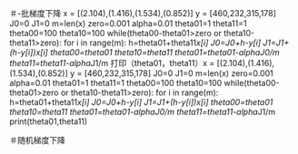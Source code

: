 ＃-批梯度下降
x = [(2.104),(1.416),(1.534),(0.852)]
y = [460,232,315,178]
J0=0
J1=0
m=len(x)
zero=0.001
alpha=0.01
theta01=1
theta11=1
theta00=100
theta10=100
while(theta00-theta01>zero or theta10-theta11>zero):
    for i in range(m):
        h=theta01+theta11*x[i]
        J0=J0+h-y[i]
        J1=J1+(h-y[i])*x[i]
    theta00=theta01
    theta10=theta11
    theta01=theta01-alpha*J0/m
    theta11=theta11-alpha*J1/m
打印（theta01，theta11）x = [(2.104),(1.416),(1.534),(0.852)]
y = [460,232,315,178]
J0=0
J1=0
m=len(x)
zero=0.001
alpha=0.01
theta01=1
theta11=1
theta00=100
theta10=100
while(theta00-theta01>zero or theta10-theta11>zero):
    for i in range(m):
        h=theta01+theta11*x[i]
        J0=J0+h-y[i]
        J1=J1+(h-y[i])*x[i]
    theta00=theta01
    theta10=theta11
    theta01=theta01-alpha*J0/m
    theta11=theta11-alpha*J1/m
print(theta01,theta11)

＃随机梯度下降

